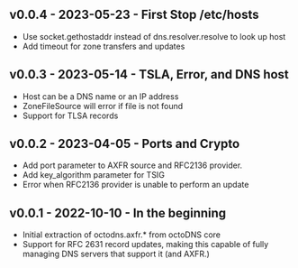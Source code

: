 ## v0.0.4 - 2023-05-23 - First Stop /etc/hosts

- Use socket.gethostaddr instead of dns.resolver.resolve to look up host
- Add timeout for zone transfers and updates

## v0.0.3 - 2023-05-14 - TSLA, Error, and DNS host

- Host can be a DNS name or an IP address
- ZoneFileSource will error if file is not found
- Support for TLSA records

## v0.0.2 - 2023-04-05 - Ports and Crypto

- Add port parameter to AXFR source and RFC2136 provider.
- Add key_algorithm parameter for TSIG
- Error when RFC2136 provider is unable to perform an update

## v0.0.1 - 2022-10-10 - In the beginning

* Initial extraction of octodns.axfr.* from octoDNS core
* Support for RFC 2631 record updates, making this capable of fully managing DNS
  servers that support it (and AXFR.)
